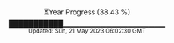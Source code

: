 <p align="center">
⏳Year Progress (38.43 %) <br>
███████████▁▁▁▁▁▁▁▁▁▁▁▁▁▁▁▁▁▁▁ <br>
<sub>Updated: Sun, 21 May 2023 06:02:30 GMT</sub>
</p>

